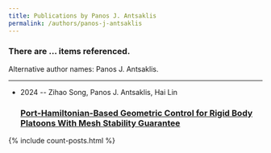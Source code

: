 ```yaml
---
title: Publications by Panos J. Antsaklis
permalink: /authors/panos-j-antsaklis
---
```


<h3 id="number-posts">There are ... items referenced.</h3>
<p id='info-authors'>Alternative author names: Panos J. Antsaklis.</p>
<hr />
<ul class="post-list">
<li><span class='post-meta'>2024 -- Zihao Song, Panos J. Antsaklis, Hai Lin</span><h3><a class='post-link' href="{{ site.baseurl }}/port-hamiltonian-based-geometric-control-for-rigid-body-platoons-with-mesh-stability-guarantee">Port-Hamiltonian-Based Geometric Control for Rigid Body Platoons With Mesh Stability Guarantee</a></h3></li>

</ul>
{% include count-posts.html %}
